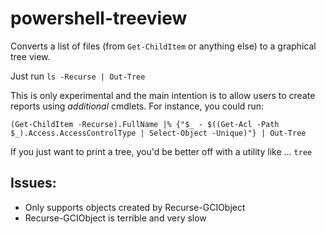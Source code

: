 # powershell-treeview

Converts a list of files (from `Get-ChildItem` or anything else) to a graphical tree view.

Just run `ls -Recurse | Out-Tree`

This is only experimental and the main intention is to allow users to create reports using *additional* cmdlets. For instance, you could run:

    (Get-ChildItem -Recurse).FullName |% {"$_ - $((Get-Acl -Path $_).Access.AccessControlType | Select-Object -Unique)"} | Out-Tree

If you just want to print a tree, you'd be better off with a utility like ... `tree`

## Issues:
- Only supports objects created by Recurse-GCIObject
- Recurse-GCIObject is terrible and very slow
